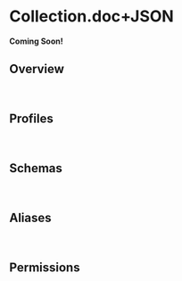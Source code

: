 # Collection.doc+JSON

**Coming Soon!**

## Overview

<br/>

## Profiles

<br/>

## Schemas

<br/>

## Aliases

<br/>

## Permissions

<br/>
